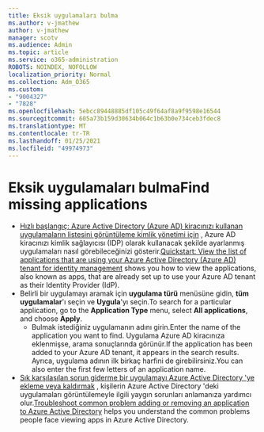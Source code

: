 ```yaml
---
title: Eksik uygulamaları bulma
ms.author: v-jmathew
author: v-jmathew
manager: scotv
ms.audience: Admin
ms.topic: article
ms.service: o365-administration
ROBOTS: NOINDEX, NOFOLLOW
localization_priority: Normal
ms.collection: Adm_O365
ms.custom:
- "9004327"
- "7828"
ms.openlocfilehash: 5ebcc89448885df105c49f64af8a9f9598e16544
ms.sourcegitcommit: 605a73b159d30634b064c1b63b0e734ceb3fdec8
ms.translationtype: MT
ms.contentlocale: tr-TR
ms.lasthandoff: 01/25/2021
ms.locfileid: "49974973"
---
```

# <a name="find-missing-applications"></a><span data-ttu-id="04cbb-102">Eksik uygulamaları bulma</span><span class="sxs-lookup"><span data-stu-id="04cbb-102">Find missing applications</span></span>

- <span data-ttu-id="04cbb-103">[Hızlı başlangıç: Azure Active Directory (Azure AD) kiracınızı kullanan uygulamaların listesini görüntüleme kimlik yönetimi için](https://docs.microsoft.com/azure/active-directory/manage-apps/view-applications-portal) , Azure AD kiracınızı kimlik sağlayıcısı (IDP) olarak kullanacak şekilde ayarlanmış uygulamaları nasıl görebileceğinizi gösterir.</span><span class="sxs-lookup"><span data-stu-id="04cbb-103">[Quickstart: View the list of applications that are using your Azure Active Directory (Azure AD) tenant for identity management](https://docs.microsoft.com/azure/active-directory/manage-apps/view-applications-portal) shows you how to view the applications, also known as apps, that are already set up to use your Azure AD tenant as their Identity Provider (IdP).</span></span>
- <span data-ttu-id="04cbb-104">Belirli bir uygulamayı aramak için **uygulama türü** menüsüne gidin, **tüm uygulamalar**'ı seçin ve **Uygula**'yı seçin.</span><span class="sxs-lookup"><span data-stu-id="04cbb-104">To search for a particular application, go to the **Application Type** menu, select **All applications**, and choose **Apply**.</span></span>
  - <span data-ttu-id="04cbb-105">Bulmak istediğiniz uygulamanın adını girin.</span><span class="sxs-lookup"><span data-stu-id="04cbb-105">Enter the name of the application you want to find.</span></span> <span data-ttu-id="04cbb-106">Uygulama Azure AD kiracınıza eklenmişse, arama sonuçlarında görünür.</span><span class="sxs-lookup"><span data-stu-id="04cbb-106">If the application has been added to your Azure AD tenant, it appears in the search results.</span></span> <span data-ttu-id="04cbb-107">Ayrıca, uygulama adının ilk birkaç harfini de girebilirsiniz.</span><span class="sxs-lookup"><span data-stu-id="04cbb-107">You can also enter the first few letters of an application name.</span></span>
- <span data-ttu-id="04cbb-108">[Sık karşılaşılan sorun giderme bir uygulamayı Azure Active Directory 'ye ekleme veya kaldırmak](https://docs.microsoft.com/azure/active-directory/manage-apps/troubleshoot-adding-apps) , kişilerin Azure Active Directory 'deki uygulamaları görüntülemeyle ilgili yaygın sorunları anlamanıza yardımcı olur.</span><span class="sxs-lookup"><span data-stu-id="04cbb-108">[Troubleshoot common problem adding or removing an application to Azure Active Directory](https://docs.microsoft.com/azure/active-directory/manage-apps/troubleshoot-adding-apps) helps you understand the common problems people face viewing apps in Azure Active Directory.</span></span>
